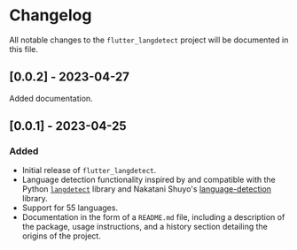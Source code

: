 # Changelog

All notable changes to the `flutter_langdetect` project will be documented in this file.

## [0.0.2] - 2023-04-27
Added documentation.

## [0.0.1] - 2023-04-25

### Added

- Initial release of `flutter_langdetect`.
- Language detection functionality inspired by and compatible with the Python [`langdetect`](https://github.com/Mimino666/langdetect) library and Nakatani Shuyo's [language-detection](https://github.com/shuyo/language-detection) library.
- Support for 55 languages.
- Documentation in the form of a `README.md` file, including a description of the package, usage instructions, and a history section detailing the origins of the project.

